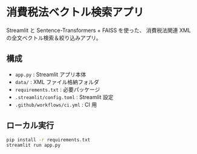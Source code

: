 # 消費税法ベクトル検索アプリ

Streamlit と Sentence-Transformers + FAISS を使った、
消費税法関連 XML の全文ベクトル検索＆絞り込みアプリ。

## 構成

- `app.py` : Streamlit アプリ本体
- `data/`   : XML ファイル格納フォルダ
- `requirements.txt` : 必要パッケージ
- `.streamlit/config.toml` : Streamlit 設定
- `.github/workflows/ci.yml` : CI 用

## ローカル実行

```bash
pip install -r requirements.txt
streamlit run app.py
